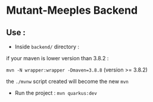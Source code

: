 # Mutant-Meeples Backend

## Use :

- Inside `backend/` directory :

if your maven is lower version than 3.8.2 :

`mvn -N wrapper:wrapper -Dmaven=3.8.8` (version >= 3.8.2)

the `./mvnw` script created will become the new `mvn`

- Run the project : `mvn quarkus:dev`
